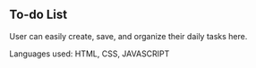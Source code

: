 ## To-do List
User can easily create, save, and organize their daily tasks here.

Languages used: HTML, CSS, JAVASCRIPT

